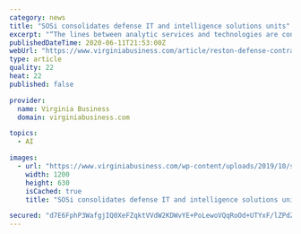 ```yaml
---
category: news
title: "SOSi consolidates defense IT and intelligence solutions units"
excerpt: "“The lines between analytic services and technologies are continuously blurring as more defense and intelligence customers adopt and deploy cloud, machine learning, and artificial intelligence solutions enterprise-wide,” SOSi President and CEO Julian Setian said in a statement. “As a bold and agile organization, we are adapting our ..."
publishedDateTime: 2020-06-11T21:53:00Z
webUrl: "https://www.virginiabusiness.com/article/reston-defense-contractor-sosi-consolidates-divisions/"
type: article
quality: 22
heat: 22
published: false

provider:
  name: Virginia Business
  domain: virginiabusiness.com

topics:
  - AI

images:
  - url: "https://www.virginiabusiness.com/wp-content/uploads/2019/10/share.png"
    width: 1200
    height: 630
    isCached: true
    title: "SOSi consolidates defense IT and intelligence solutions units"

secured: "d7E6FphP3WafgjIQ0XeFZqktVVdW2KDWvYE+PoLewoVQqRoOd+UTYxF/lZPdZBw4jeeUOt6AbKbmha5EnKrDf7/PlzeCbBRAgfllw1Z5bwIZg6CMzjzXi0qIdhUdEdoffn5LGPPhBWu5DBMvk+DmDbypoR0EWzDBTCoGGXK/uZCkTvBraZOpa4ioHSOxNzOqsCkd6jnqG8i+3SxkF7F2la5vZi7w6T2HWRWHpKZc89fykPrwnmnagzEpNcyAnLT+14msF1HQQ+mZFqLDEprsUL69pmLsD3XQSmnvmVJl1jAjRxQ6cVR7+F8FISGVsu03;v1Mt7H/yod9X3m4RHP6qfQ=="
---
```


